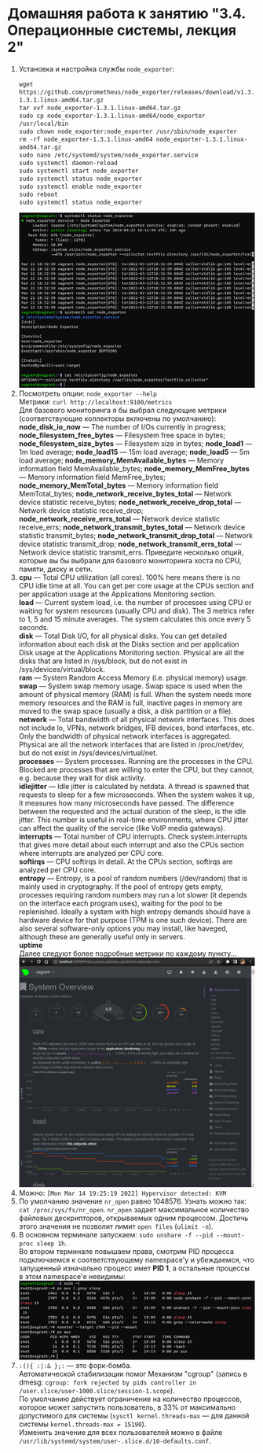 # Домашняя работа к занятию "3.4. Операционные системы, лекция 2"

1. Установка и настройка службы `node_exporter`:
   ```
   wget https://github.com/prometheus/node_exporter/releases/download/v1.3.1/node_exporter-1.3.1.linux-amd64.tar.gz
   tar xvf node_exporter-1.3.1.linux-amd64.tar.gz
   sudo cp node_exporter-1.3.1.linux-amd64/node_exporter /usr/local/bin
   sudo chown node_exporter:node_exporter /usr/sbin/node_exporter
   rm -rf node_exporter-1.3.1.linux-amd64 node_exporter-1.3.1.linux-amd64.tar.gz
   sudo nano /etc/systemd/system/node_exporter.service
   sudo systemctl daemon-reload
   sudo systemctl start node_exporter
   sudo systemctl status node_exporter
   sudo systemctl enable node_exporter
   sudo reboot
   sudo systemctl status node_exporter 
   ```
   ![Screenshot01](https://raw.githubusercontent.com/Merlin1979/devops-netology/main/HW-3.4/Screenshot01.png)
2. Посмотреть опции: `node_exporter --help`  
   Метрики: `curl http://localhost:9100/metrics`  
   Для базового мониторинга я бы выбрал следующие метрики (соответствующие коллекторы включены по умолчанию):  
   **node_disk_io_now** — The number of I/Os currently in progress;
   **node_filesystem_free_bytes** — Filesystem free space in bytes;
   **node_filesystem_size_bytes** — Filesystem size in bytes;
   **node_load1** — 1m load average;
   **node_load15** — 15m load average;
   **node_load5** — 5m load average;
   **node_memory_MemAvailable_bytes** — Memory information field MemAvailable_bytes;
   **node_memory_MemFree_bytes** — Memory information field MemFree_bytes;
   **node_memory_MemTotal_bytes** — Memory information field MemTotal_bytes;
   **node_network_receive_bytes_total** — Network device statistic receive_bytes;
   **node_network_receive_drop_total** — Network device statistic receive_drop;
   **node_network_receive_errs_total** — Network device statistic receive_errs;
   **node_network_transmit_bytes_total** — Network device statistic transmit_bytes;
   **node_network_transmit_drop_total** — Network device statistic transmit_drop;
   **node_network_transmit_errs_total** — Network device statistic transmit_errs.
   Приведите несколько опций, которые вы бы выбрали для базового мониторинга хоста по CPU, памяти, диску и сети.    
3. **cpu** — Total CPU utilization (all cores). 100% here means there is no CPU idle time at all. You can get per core usage at the CPUs section and per application usage at the Applications Monitoring section.  
   **load** — Current system load, i.e. the number of processes using CPU or waiting for system resources (usually CPU and disk). The 3 metrics refer to 1, 5 and 15 minute averages. The system calculates this once every 5 seconds.  
   **disk** — Total Disk I/O, for all physical disks. You can get detailed information about each disk at the Disks section and per application Disk usage at the Applications Monitoring section. Physical are all the disks that are listed in /sys/block, but do not exist in /sys/devices/virtual/block.  
   **ram** — System Random Access Memory (i.e. physical memory) usage.  
   **swap** — System swap memory usage. Swap space is used when the amount of physical memory (RAM) is full. When the system needs more memory resources and the RAM is full, inactive pages in memory are moved to the swap space (usually a disk, a disk partition or a file).  
   **network** — Total bandwidth of all physical network interfaces. This does not include lo, VPNs, network bridges, IFB devices, bond interfaces, etc. Only the bandwidth of physical network interfaces is aggregated. Physical are all the network interfaces that are listed in /proc/net/dev, but do not exist in /sys/devices/virtual/net.  
   **processes** — System processes. Running are the processes in the CPU. Blocked are processes that are willing to enter the CPU, but they cannot, e.g. because they wait for disk activity.  
   **idlejitter** — Idle jitter is calculated by netdata. A thread is spawned that requests to sleep for a few microseconds. When the system wakes it up, it measures how many microseconds have passed. The difference between the requested and the actual duration of the sleep, is the idle jitter. This number is useful in real-time environments, where CPU jitter can affect the quality of the service (like VoIP media gateways).  
   **interrupts** — Total number of CPU interrupts. Check system.interrupts that gives more detail about each interrupt and also the CPUs section where interrupts are analyzed per CPU core.  
   **softirqs** — CPU softirqs in detail. At the CPUs section, softirqs are analyzed per CPU core.  
   **entropy** — Entropy, is a pool of random numbers (/dev/random) that is mainly used in cryptography. If the pool of entropy gets empty, processes requiring random numbers may run a lot slower (it depends on the interface each program uses), waiting for the pool to be replenished. Ideally a system with high entropy demands should have a hardware device for that purpose (TPM is one such device). There are also several software-only options you may install, like haveged, although these are generally useful only in servers.  
   **uptime**  
   Далее следуют более подробные метрики по каждому пункту...  
   ![Screenshot03](https://raw.githubusercontent.com/Merlin1979/devops-netology/main/HW-3.4/Screenshot03.png)
4. Можно: `[Mon Mar 14 19:25:19 2022] Hypervisor detected: KVM` 
5. По умолчанию значение `nr_open` равно 1048576. Узнать можно так: `cat /proc/sys/fs/nr_open`. `nr_open` задает максимальное количество файловых дескрипторов, открываемых одним процессом. Достичь этого значения не позволит лимит `open files` (`ulimit -n`).
6. В основном терминале запускаем: `sudo unshare -f --pid --mount-proc sleep 1h`.  
   Во втором терминале повышаем права, смотрим PID процесса подключаемся к соответствующему namespace'у и убеждаемся, что запущенный изначально процесс имет **PID 1**, а остальные процессы в этом namespace'е невидимы:
   ![Screenshot06](https://raw.githubusercontent.com/Merlin1979/devops-netology/main/HW-3.4/Screenshot06.png)
7. `:(){ :|:& };:` — это форк-бомба.  
   Автоматической стабилизации помог Механизм "cgroup" (запись в dmesg: `cgroup: fork rejected by pids controller in /user.slice/user-1000.slice/session-1.scope`).  
   По умолчанию действует ограничение на количество процессов, которое может запустить пользователь, в 33% от максимально допустимого для системы (`sysctl kernel.threads-max` — для данной системы `kernel.threads-max = 15190`).  
   Изменить значение для всех пользователей можно в файле `/usr/lib/systemd/system/user-.slice.d/10-defaults.conf`.
